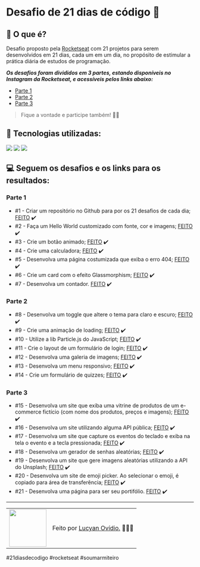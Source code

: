 # Desafio de 21 dias de código 🚀

## 🤔 O que é?

Desafio proposto pela <a href="https://rocketseat.com.br">Rocketseat</a> com 21 projetos para serem desenvolvidos em 21 dias, cada um em um dia, no propósito de estimular a prática diária de estudos de programação.

***Os desafios foram divididos em 3 partes, estando disponíveis no Instagram da Rocketseat, e acessíveis pelos links abaixo:***
<br>
+ <a href="https://www.instagram.com/p/ChTBg1BpLGU/?utm_source=ig_web_copy_link">Parte 1</a>
+ <a href="https://www.instagram.com/p/ChkahuNOLvF/?utm_source=ig_web_copy_link">Parte 2</a>
+ <a href="https://www.instagram.com/p/Ch3EOQ0p2sZ/?utm_source=ig_web_copy_link">Parte 3</a>

> Fique a vontade e participe também! 🤙🏾

## 🧠 Tecnologias utilizadas:

<div>
    <img src="https://img.shields.io/badge/HTML5-E34F26?style=for-the-badge&logo=html5&logoColor=white" />
    <img src="https://img.shields.io/badge/CSS3-1572B6?style=for-the-badge&logo=css3&logoColor=white" />
    <img src="https://img.shields.io/badge/JavaScript-F7DF1E?style=for-the-badge&logo=javascript&logoColor=black" />
</div>

## 💻 Seguem os desafios e os links para os resultados:

### Parte 1

+ #1 - Criar um repositório no Github para por os 21 desafios de cada dia;  <a href="https://github.com/lucyanovidio/desafio-21-dias-codigo-rocketseat">FEITO</a> ✔️
+ #2 - Faça um Hello World customizado com fonte, cor e imagens;  <a href="https://lucyanovidio.github.io/desafio-21-dias-codigo-rocketseat/dia-2">FEITO</a> ✔️
+ #3 - Crie um botão animado;  <a href="https://lucyanovidio.github.io/desafio-21-dias-codigo-rocketseat/dia-3">FEITO</a> ✔️
+ #4 - Crie uma calculadora;  <a href="https://lucyanovidio.github.io/desafio-21-dias-codigo-rocketseat/dia-4">FEITO</a> ✔️
+ #5 - Desenvolva uma página costumizada que exiba o erro 404;  <a href="https://lucyanovidio.github.io/desafio-21-dias-codigo-rocketseat/dia-5">FEITO</a> ✔️
+ #6 - Crie um card com o efeito Glassmorphism;  <a href="https://lucyanovidio.github.io/desafio-21-dias-codigo-rocketseat/dia-6">FEITO</a> ✔️
+ #7 - Desenvolva um contador.  <a href="https://lucyanovidio.github.io/desafio-21-dias-codigo-rocketseat/dia-7">FEITO</a> ✔️

### Parte 2

+ #8 - Desenvolva um toggle que altere o tema para claro e escuro;  <a href="https://lucyanovidio.github.io/desafio-21-dias-codigo-rocketseat/dia-8">FEITO</a> ✔️
+ #9 - Crie uma animação de loading;  <a href="https://lucyanovidio.github.io/desafio-21-dias-codigo-rocketseat/dia-9">FEITO</a> ✔️
+ #10 - Utilize a lib Particle.js do JavaScript;  <a href="https://lucyanovidio.github.io/desafio-21-dias-codigo-rocketseat/dia-10">FEITO</a> ✔️
+ #11 - Crie o layout de um formulário de login;  <a href="https://lucyanovidio.github.io/desafio-21-dias-codigo-rocketseat/dia-11">FEITO</a> ✔️
+ #12 - Desenvolva uma galeria de imagens;  <a href="https://lucyanovidio.github.io/desafio-21-dias-codigo-rocketseat/dia-12">FEITO</a> ✔️
+ #13 - Desenvolva um menu responsivo;  <a href="https://lucyanovidio.github.io/desafio-21-dias-codigo-rocketseat/dia-13">FEITO</a> ✔️
+ #14 - Crie um formulário de quizzes;  <a href="https://lucyanovidio.github.io/desafio-21-dias-codigo-rocketseat/dia-14">FEITO</a> ✔️

### Parte 3

+ #15 - Desenvolva um site que exiba uma vitrine de produtos de um e-commerce fictício (com nome dos produtos, preços e imagens);  <a href="https://lucyanovidio.github.io/desafio-21-dias-codigo-rocketseat/dia-15">FEITO</a> ✔️
+ #16 - Desenvolva um site utilizando alguma API pública;  <a href="https://lucyanovidio.github.io/desafio-21-dias-codigo-rocketseat/dia-16">FEITO</a> ✔️
+ #17 - Desenvolva um site que capture os eventos do teclado e exiba na tela o evento e a tecla pressionada;  <a href="https://lucyanovidio.github.io/desafio-21-dias-codigo-rocketseat/dia-17">FEITO</a> ✔️
+ #18 - Desenvolva um gerador de senhas aleatórias;  <a href="https://lucyanovidio.github.io/desafio-21-dias-codigo-rocketseat/dia-18">FEITO</a> ✔️
+ #19 - Desenvolva um site que gere imagens aleatórias utilizando a API do Unsplash;  <a href="https://lucyanovidio.github.io/desafio-21-dias-codigo-rocketseat/dia-19">FEITO</a> ✔️
+ #20 - Desenvolva um site de emoji picker. Ao selecionar o emoji, é copiado para área de transferência;  <a href="https://lucyanovidio.github.io/desafio-21-dias-codigo-rocketseat/dia-20">FEITO</a> ✔️
+ #21 - Desenvolva uma página para ser seu portifólio. <a href="https://lucyanovidio.vercel.app">FEITO</a> ✔️

---

<table>
  <tr>
    <td>
      <img src="https://github.com/lucyanovidio.png" width="100px" />
    </td>
    <td>
      Feito por <a href="https://github.com/lucyanovidio">Lucyan Ovídio.</a> 🙋🏿‍♂️
    </td>
  </tr>
</table>

#21diasdecodigo #rocketseat #soumarmiteiro
